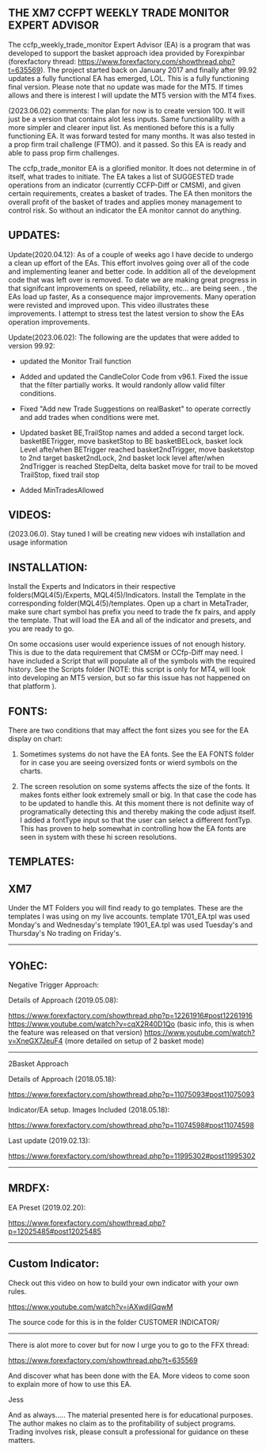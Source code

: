 THE XM7 CCFPT WEEKLY TRADE MONITOR EXPERT ADVISOR
----------------------------------------

The ccfp_weekly_trade_monitor Expert Advisor (EA) is a program that was developed to support the basket approach idea provided by Forexpinbar (forexfactory thread: https://www.forexfactory.com/showthread.php?t=635569).  The project started back on January 2017 and finally after 99.92 updates a fully functional EA has emerged, LOL.  This is a fully functioning final version.  Please note that no update was made for the MT5.  If times allows and there is interest  I will update the MT5 version with the MT4 fixes. 

(2023.06.02)  comments:
The plan for now is to create version 100.  It will just be a version that contains alot less inputs.  Same functionalilty with a more simpler and clearer input list.
As mentioned before this is a fully functioning EA.  It was forward tested for many months.  It was also tested in a prop firm trail challenge (FTMO). and it passed.  So this EA is ready and able to pass prop firm challenges.


The ccfp_trade_monitor EA is a glorified monitor.   It does not determine in of itself, what trades to initiate.  The EA takes a list of SUGGESTED trade operations from an indicator (currently CCFP-Diff or CMSM), and given certain requirements, creates a basket of trades.   The EA then monitors the overall profit of the basket of trades and applies money management to control risk.  So without an indicator the EA monitor cannot do anything.

UPDATES:
----------------------------------------
Update(2020.04.12): As of a couple of weeks ago I have decide to undergo a clean up effort of the EAs.  This effort involves going over all of the code and implementing leaner and better code.  In addition all of the development code that was left over is removed.  To date we are making great progress in that signifcant improvements on speed, reliability, etc... are being seen.  , the EAs load up faster, As a consequence major improvements. Many operation were revisted and improved upon.  This video illustrates these improvements.
I attempt to stress test the latest version to show the EAs operation improvements.


Update(2023.06.02): The following are the updates that were added to version 99.92:
- updated the Monitor Trail function
- Added and updated the CandleColor Code from v96.1.  Fixed the issue that the filter partially works.  It would randonly allow valid filter conditions.

- Fixed "Add new Trade Suggestions on realBasket" to operate correctly and add trades when conditions were met.  

- Updated basket BE,TrailStop names and added a second target lock. 
     basketBETrigger, move basketStop to BE
     basketBELock, basket lock Level afte/when BETrigger reached
     basket2ndTrigger, move basketstop to 2nd target
     basket2ndLock, 2nd basket lock level after/when 2ndTrigger is reached
     StepDelta, delta basket move for trail to be moved
     TrailStop, fixed trail stop
               
- Added MinTradesAllowed 


VIDEOS:
----------------------------------------

(2023.06.0).  Stay tuned I will be creating new vidoes wih installation and usage information

INSTALLATION:
----------------------------------------

Install the Experts and Indicators in their respective folders(MQL4(5)/Experts, MQL4(5)/Indicators.  Install the Template in the corresponding folder(MQL4(5)/templates. 
Open up a chart in MetaTrader, make sure chart symbol has prefix you need to trade the fx pairs, and apply the template.  That will load the EA and all of the indicator and presets, and you are ready to go.

On some occasions user would experience issues of not enough history.  This is due to the data requirement that CMSM or CCfp-Diff may need.  I have included a Script that will populate all of the symbols with the required history. See the Scripts folder 
(NOTE: this script is only for MT4, will look into developing an MT5 version, but so far this issue has not happened on that platform ).  

FONTS:
----------------------------------------

There are two conditions that may affect the font sizes you see for the EA display on chart:

1. Sometimes systems do not have the EA fonts. See the EA FONTS folder for in case you are seeing oversized fonts or wierd symbols on the charts.

2. The screen resolution on some systems affects the size of the fonts.  It makes fonts either look extremely small or big.  In that case the code has to be updated to handle this.  At this moment there is not definite way of programatically detecting this and thereby making the code adjust itself.  I added a fontType input so that the user can select a different fontTyp.  This has proven to help somewhat in controlling how the EA fonts are seen in system with these hi screen resolutions. 


TEMPLATES:
----------------------------------------

XM7
----------------------------------------

Under the MT Folders you will find ready to go templates.  These are the templates I was using on my live accounts.
template 1701_EA.tpl was used Monday's and Wednesday's
template 1901_EA.tpl was used Tuesday's and Thursday's
No trading on Friday's.

----------------------------------------

YOhEC:
----------------------------------------
Negative Trigger Approach: 

Details of Approach (2019.05.08):

https://www.forexfactory.com/showthread.php?p=12261916#post12261916
https://www.youtube.com/watch?v=cqX2R40D1Qo  (basic info, this is when the feature was released on that version)
https://www.youtube.com/watch?v=XneGX7JeuF4 (more detailed on setup of 2 basket mode)

----------------------------------------
2Basket Approach 

Details of Approach (2018.05.18):

https://www.forexfactory.com/showthread.php?p=11075093#post11075093

Indicator/EA setup. Images Included (2018.05.18):

https://www.forexfactory.com/showthread.php?p=11074598#post11074598

Last update (2019.02.13):

https://www.forexfactory.com/showthread.php?p=11995302#post11995302

----------------------------------------

MRDFX:
----------------------------------------
EA Preset (2019.02.20):

https://www.forexfactory.com/showthread.php?p=12025485#post12025485

----------------------------------------


Custom Indicator:
-------------------------------------
Check out this video on how to build your own indicator with your own rules.

https://www.youtube.com/watch?v=iAXwdilGqwM

The source code for this is in the folder CUSTOMER INDICATOR/

----------------------------------------

There is alot more to cover but for now I urge you to go to the FFX thread:
 
 https://www.forexfactory.com/showthread.php?t=635569
 
 And discover what has been done with the EA. More videos to come soon to explain more of how to use this EA.

Jess

And as always.....
The material presented here is for educational purposes.  The author makes no claim as to the profitability of subject programs.  Trading involves risk, please consult a professional for guidance on these matters. 
